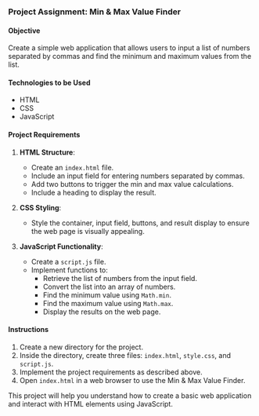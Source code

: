 ### Project Assignment: Min & Max Value Finder

#### Objective
Create a simple web application that allows users to input a list of numbers separated by commas and find the minimum and maximum values from the list.

#### Technologies to be Used
- HTML
- CSS
- JavaScript

#### Project Requirements
1. **HTML Structure**:
   - Create an `index.html` file.
   - Include an input field for entering numbers separated by commas.
   - Add two buttons to trigger the min and max value calculations.
   - Include a heading to display the result.

2. **CSS Styling**:
   - Style the container, input field, buttons, and result display to ensure the web page is visually appealing.

3. **JavaScript Functionality**:
   - Create a `script.js` file.
   - Implement functions to:
     - Retrieve the list of numbers from the input field.
     - Convert the list into an array of numbers.
     - Find the minimum value using `Math.min`.
     - Find the maximum value using `Math.max`.
     - Display the results on the web page.

#### Instructions
1. Create a new directory for the project.
2. Inside the directory, create three files: `index.html`, `style.css`, and `script.js`.
3. Implement the project requirements as described above.
4. Open `index.html` in a web browser to use the Min & Max Value Finder.

This project will help you understand how to create a basic web application and interact with HTML elements using JavaScript.
